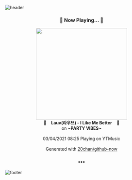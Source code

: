 ![header](https://capsule-render.vercel.app/api?type=wave&height=170&section=header&text=Hi.%20I'm%20SHIFT&fontColor=090707&fontAlignX=45&fontAlignY=65&fontSize=100)

<h3 align="center">🎵 Now Playing... 🎵</h3>
<p align="center">
  <a href="https://music.youtube.com/watch?v=KAVyW4d2WoI">
    <img width="300" src="https://lh3.googleusercontent.com/iJfqifptFeh2m0l1BWF9crRpAxABz3GVLI6YfHVNdUa3Awh1_-znUVi8fpGsSR-c6gT4GBfsOEJ1GDI">
  </a>
  <br>
  🎵&nbsp&nbsp&nbsp <b>Lauv(라우브) - I Like Me Better</b> &nbsp&nbsp&nbsp🎵
  <br>
  on <b>~PARTY VIBES~</b>
  
  <br />
  <br />
  03/04/2021 08:25 Playing on YTMusic
  <br />
  <br />
  Generated with <a href="https://github.com/20chan/github-now">20chan/github-now</a>
</p>

<h3 align="center">•••</h3>

![footer](https://capsule-render.vercel.app/api?type=wave&height=150&section=footer)
